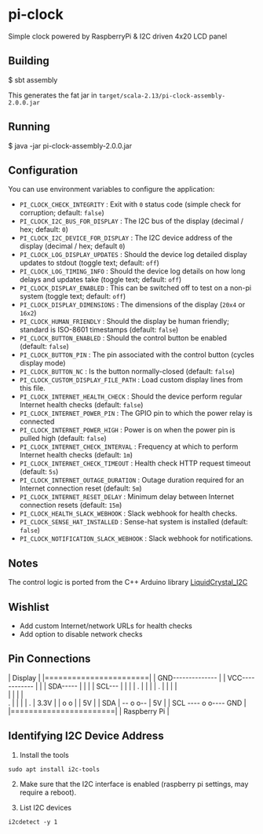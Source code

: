 # pi-clock

Simple clock powered by RaspberryPi & I2C driven 4x20 LCD panel

## Building

$ sbt assembly

This generates the fat jar in `target/scala-2.13/pi-clock-assembly-2.0.0.jar`

## Running

$ java -jar pi-clock-assembly-2.0.0.jar

## Configuration

You can use environment variables to configure the application:
- `PI_CLOCK_CHECK_INTEGRITY` : Exit with `0` status code (simple check for corruption; default: `false`)
- `PI_CLOCK_I2C_BUS_FOR_DISPLAY` : The I2C bus of the display (decimal / hex; default: `0`)
- `PI_CLOCK_I2C_DEVICE_FOR_DISPLAY` : The I2C device address of the display (decimal / hex; default `0`)
- `PI_CLOCK_LOG_DISPLAY_UPDATES` : Should the device log detailed display updates to stdout (toggle text; default: `off`)
- `PI_CLOCK_LOG_TIMING_INFO` : Should the device log details on how long delays and updates take (toggle text; default: `off`)
- `PI_CLOCK_DISPLAY_ENABLED` : This can be switched off to test on a non-pi system (toggle text; default: `off`)
- `PI_CLOCK_DISPLAY_DIMENSIONS` : The dimensions of the display (`20x4` or `16x2`)
- `PI_CLOCK_HUMAN_FRIENDLY` : Should the display be human friendly; standard is ISO-8601 timestamps (default: `false`)
- `PI_CLOCK_BUTTON_ENABLED` : Should the control button be enabled (default: `false`)
- `PI_CLOCK_BUTTON_PIN` : The pin associated with the control button (cycles display mode)
- `PI_CLOCK_BUTTON_NC` : Is the button normally-closed (default: `false`)
- `PI_CLOCK_CUSTOM_DISPLAY_FILE_PATH` : Load custom display lines from this file.
- `PI_CLOCK_INTERNET_HEALTH_CHECK` : Should the device perform regular Internet health checks (default: `false`)
- `PI_CLOCK_INTERNET_POWER_PIN` : The GPIO pin to which the power relay is connected
- `PI_CLOCK_INTERNET_POWER_HIGH` : Power is on when the power pin is pulled high (default: `false`)
- `PI_CLOCK_INTERNET_CHECK_INTERVAL` : Frequency at which to perform Internet health checks (default: `1m`)
- `PI_CLOCK_INTERNET_CHECK_TIMEOUT` : Health check HTTP request timeout (default: `5s`)
- `PI_CLOCK_INTERNET_OUTAGE_DURATION` : Outage duration required for an Internet connection reset (default: `5m`)
- `PI_CLOCK_INTERNET_RESET_DELAY` : Minimum delay between Internet connection resets (default: `15m`)
- `PI_CLOCK_HEALTH_SLACK_WEBHOOK` : Slack webhook for health checks.
- `PI_CLOCK_SENSE_HAT_INSTALLED` : Sense-hat system is installed (default: `false`)
- `PI_CLOCK_NOTIFICATION_SLACK_WEBHOOK` : Slack webhook for notifications.

## Notes

The control logic is ported from the C++ Arduino library [LiquidCrystal_I2C](https://github.com/marcoschwartz/LiquidCrystal_I2C.git)

## Wishlist

* Add custom Internet/network URLs for health checks
* Add option to disable network checks

## Pin Connections

| Display               |
|=======================|
| GND--------------     |
| VCC------------ |     |
| SDA-----      | |     |
| SCL--- |      | |     |
.      | |      | |     .
       | |      | |      
       | |      | |       
.      | |      | |     .
| 3.3V | |  o o | | 5V  |
| SDA  | -- o o-- | 5V  |
| SCL  ---- o o---- GND |
|=======================|
| Raspberry Pi          |


## Identifying I2C Device Address

1) Install the tools

```shell
sudo apt install i2c-tools
```

2) Make sure that the I2C interface is enabled (raspberry pi settings, may require a reboot).


3) List I2C devices

```shell
i2cdetect -y 1
```

